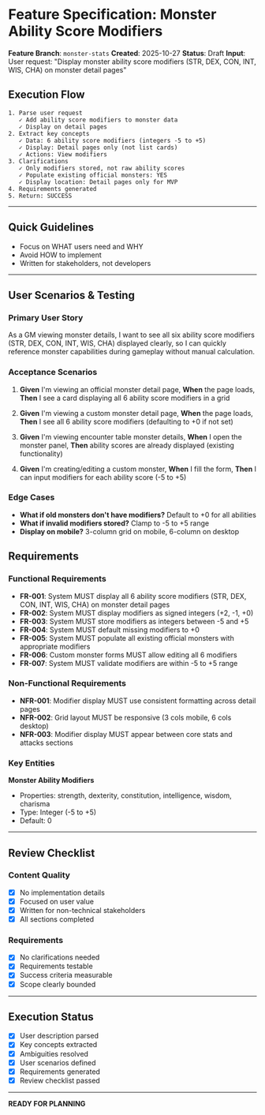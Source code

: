 # Feature Specification: Monster Ability Score Modifiers

**Feature Branch**: `monster-stats`
**Created**: 2025-10-27
**Status**: Draft
**Input**: User request: "Display monster ability score modifiers (STR, DEX, CON, INT, WIS, CHA) on monster detail pages"

## Execution Flow

```
1. Parse user request
   ✓ Add ability score modifiers to monster data
   ✓ Display on detail pages
2. Extract key concepts
   ✓ Data: 6 ability score modifiers (integers -5 to +5)
   ✓ Display: Detail pages only (not list cards)
   ✓ Actions: View modifiers
3. Clarifications
   ✓ Only modifiers stored, not raw ability scores
   ✓ Populate existing official monsters: YES
   ✓ Display location: Detail pages only for MVP
4. Requirements generated
5. Return: SUCCESS
```

---

## Quick Guidelines

- Focus on WHAT users need and WHY
- Avoid HOW to implement
- Written for stakeholders, not developers

---

## User Scenarios & Testing

### Primary User Story

As a GM viewing monster details, I want to see all six ability score modifiers (STR, DEX, CON, INT, WIS, CHA) displayed clearly, so I can quickly reference monster capabilities during gameplay without manual calculation.

### Acceptance Scenarios

1. **Given** I'm viewing an official monster detail page, **When** the page loads, **Then** I see a card displaying all 6 ability score modifiers in a grid

2. **Given** I'm viewing a custom monster detail page, **When** the page loads, **Then** I see all 6 ability score modifiers (defaulting to +0 if not set)

3. **Given** I'm viewing encounter table monster details, **When** I open the monster panel, **Then** ability scores are already displayed (existing functionality)

4. **Given** I'm creating/editing a custom monster, **When** I fill the form, **Then** I can input modifiers for each ability score (-5 to +5)

### Edge Cases

- **What if old monsters don't have modifiers?** Default to +0 for all abilities
- **What if invalid modifiers stored?** Clamp to -5 to +5 range
- **Display on mobile?** 3-column grid on mobile, 6-column on desktop

## Requirements

### Functional Requirements

- **FR-001**: System MUST display all 6 ability score modifiers (STR, DEX, CON, INT, WIS, CHA) on monster detail pages
- **FR-002**: System MUST display modifiers as signed integers (+2, -1, +0)
- **FR-003**: System MUST store modifiers as integers between -5 and +5
- **FR-004**: System MUST default missing modifiers to +0
- **FR-005**: System MUST populate all existing official monsters with appropriate modifiers
- **FR-006**: Custom monster forms MUST allow editing all 6 modifiers
- **FR-007**: System MUST validate modifiers are within -5 to +5 range

### Non-Functional Requirements

- **NFR-001**: Modifier display MUST use consistent formatting across detail pages
- **NFR-002**: Grid layout MUST be responsive (3 cols mobile, 6 cols desktop)
- **NFR-003**: Modifier display MUST appear between core stats and attacks sections

### Key Entities

**Monster Ability Modifiers**
- Properties: strength, dexterity, constitution, intelligence, wisdom, charisma
- Type: Integer (-5 to +5)
- Default: 0

---

## Review Checklist

### Content Quality
- [x] No implementation details
- [x] Focused on user value
- [x] Written for non-technical stakeholders
- [x] All sections completed

### Requirements
- [x] No clarifications needed
- [x] Requirements testable
- [x] Success criteria measurable
- [x] Scope clearly bounded

---

## Execution Status

- [x] User description parsed
- [x] Key concepts extracted
- [x] Ambiguities resolved
- [x] User scenarios defined
- [x] Requirements generated
- [x] Review checklist passed

---

**READY FOR PLANNING**

